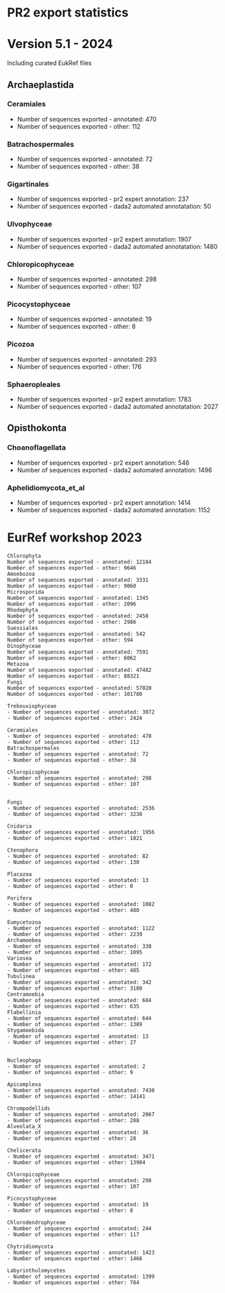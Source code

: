 # PR2 export statistics


# Version 5.1 - 2024

Including curated EukRef files

## Archaeplastida

### Ceramiales

- Number of sequences exported - annotated: 470
- Number of sequences exported - other: 112

### Batrachospermales

- Number of sequences exported - annotated: 72
- Number of sequences exported - other: 38

### Gigartinales

- Number of sequences exported - pr2 expert annotation: 237
- Number of sequences exported - dada2 automated annotatation: 50

### Ulvophyceae

- Number of sequences exported - pr2 expert annotation: 1907
- Number of sequences exported - dada2 automated annotatation: 1480

### Chloropicophyceae

- Number of sequences exported - annotated: 298
- Number of sequences exported - other: 107

### Picocystophyceae

- Number of sequences exported - annotated: 19
- Number of sequences exported - other: 8

### Picozoa

- Number of sequences exported - annotated: 293
- Number of sequences exported - other: 176

### Sphaeropleales

- Number of sequences exported - pr2 expert annotation: 1783
- Number of sequences exported - dada2 automated annotatation: 2027

## Opisthokonta

### Choanoflagellata

- Number of sequences exported - pr2 expert annotation: 546
- Number of sequences exported - dada2 automated annotation: 1496

### Aphelidiomycota_et_al

- Number of sequences exported - pr2 expert annotation: 1414
- Number of sequences exported - dada2 automated annotation: 1152

# EurRef workshop 2023


    Chlorophyta
    Number of sequences exported - annotated: 12184
    Number of sequences exported - other: 9646
    Amoebozoa
    Number of sequences exported - annotated: 3331
    Number of sequences exported - other: 9060
    Microsporida 
    Number of sequences exported - annotated: 1345
    Number of sequences exported - other: 2096
    Rhodophyta
    Number of sequences exported - annotated: 2458
    Number of sequences exported - other: 2986
    Suessiales
    Number of sequences exported - annotated: 542
    Number of sequences exported - other: 594
    Dinophyceae
    Number of sequences exported - annotated: 7591
    Number of sequences exported - other: 6062
    Metazoa
    Number of sequences exported - annotated: 47482
    Number of sequences exported - other: 88321
    Fungi
    Number of sequences exported - annotated: 57020
    Number of sequences exported - other: 101780

    Trebouxiophyceae 
    - Number of sequences exported - annotated: 3072
    - Number of sequences exported - other: 2424

    Ceramiales 
    - Number of sequences exported - annotated: 470
    - Number of sequences exported - other: 112
    Batrachospermales 
    - Number of sequences exported - annotated: 72
    - Number of sequences exported - other: 38

    Chloropicophyceae 
    - Number of sequences exported - annotated: 298
    - Number of sequences exported - other: 107


    Fungi 
    - Number of sequences exported - annotated: 2536
    - Number of sequences exported - other: 3238

    Cnidaria 
    - Number of sequences exported - annotated: 1956
    - Number of sequences exported - other: 1821

    Ctenophora 
    - Number of sequences exported - annotated: 82
    - Number of sequences exported - other: 130

    Placozoa 
    - Number of sequences exported - annotated: 13
    - Number of sequences exported - other: 0

    Porifera 
    - Number of sequences exported - annotated: 1082
    - Number of sequences exported - other: 480

    Eumycetozoa 
    - Number of sequences exported - annotated: 1122
    - Number of sequences exported - other: 2239
    Archamoebea 
    - Number of sequences exported - annotated: 338
    - Number of sequences exported - other: 1095
    Variosea 
    - Number of sequences exported - annotated: 172
    - Number of sequences exported - other: 485
    Tubulinea 
    - Number of sequences exported - annotated: 342
    - Number of sequences exported - other: 3180
    Centramoebia 
    - Number of sequences exported - annotated: 684
    - Number of sequences exported - other: 635
    Flabellinia 
    - Number of sequences exported - annotated: 644
    - Number of sequences exported - other: 1389
    Stygamoebida 
    - Number of sequences exported - annotated: 13
    - Number of sequences exported - other: 27


    Nucleophaga 
    - Number of sequences exported - annotated: 2
    - Number of sequences exported - other: 9

    Apicomplexa 
    - Number of sequences exported - annotated: 7430
    - Number of sequences exported - other: 14141

    Chrompodellids 
    - Number of sequences exported - annotated: 2067
    - Number of sequences exported - other: 288
    Alveolata_X 
    - Number of sequences exported - annotated: 36
    - Number of sequences exported - other: 28

    Chelicerata 
    - Number of sequences exported - annotated: 3471
    - Number of sequences exported - other: 13904

    Chloropicophyceae 
    - Number of sequences exported - annotated: 298
    - Number of sequences exported - other: 107

    Picocystophyceae 
    - Number of sequences exported - annotated: 19
    - Number of sequences exported - other: 8

    Chlorodendrophyceae 
    - Number of sequences exported - annotated: 244
    - Number of sequences exported - other: 117

    Chytridiomycota 
    - Number of sequences exported - annotated: 1423
    - Number of sequences exported - other: 1466

    Labyrinthulomycetes 
    - Number of sequences exported - annotated: 1399
    - Number of sequences exported - other: 784
